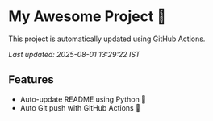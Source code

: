# My Awesome Project 🚀

This project is automatically updated using GitHub Actions.

_Last updated: 2025-08-01 13:29:22 IST_

## Features
- Auto-update README using Python 🐍
- Auto Git push with GitHub Actions 🤖
